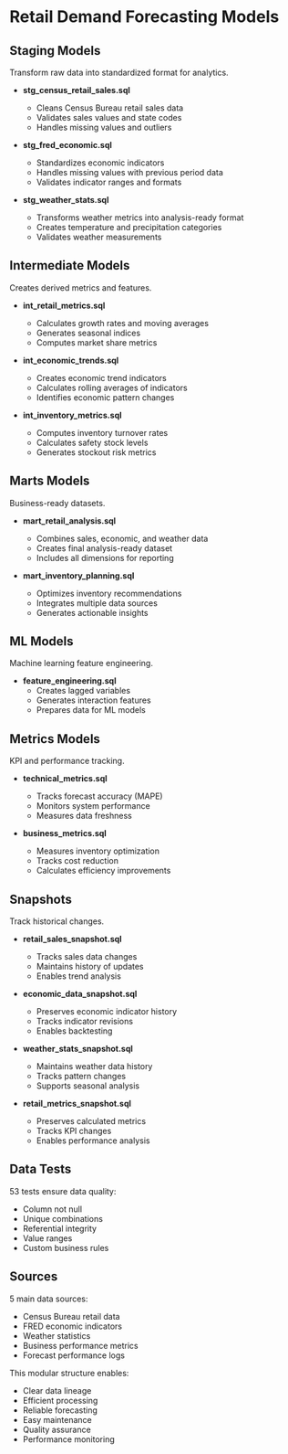 # Retail Demand Forecasting Models

## Staging Models

Transform raw data into standardized format for analytics.

- **stg_census_retail_sales.sql**
  - Cleans Census Bureau retail sales data
  - Validates sales values and state codes
  - Handles missing values and outliers

- **stg_fred_economic.sql**
  - Standardizes economic indicators
  - Handles missing values with previous period data
  - Validates indicator ranges and formats

- **stg_weather_stats.sql**
  - Transforms weather metrics into analysis-ready format
  - Creates temperature and precipitation categories
  - Validates weather measurements

## Intermediate Models

Creates derived metrics and features.

- **int_retail_metrics.sql**
  - Calculates growth rates and moving averages
  - Generates seasonal indices
  - Computes market share metrics

- **int_economic_trends.sql**
  - Creates economic trend indicators
  - Calculates rolling averages of indicators
  - Identifies economic pattern changes

- **int_inventory_metrics.sql**
  - Computes inventory turnover rates
  - Calculates safety stock levels
  - Generates stockout risk metrics

## Marts Models

Business-ready datasets.

- **mart_retail_analysis.sql**
  - Combines sales, economic, and weather data
  - Creates final analysis-ready dataset
  - Includes all dimensions for reporting

- **mart_inventory_planning.sql**
  - Optimizes inventory recommendations
  - Integrates multiple data sources
  - Generates actionable insights

## ML Models

Machine learning feature engineering.

- **feature_engineering.sql**
  - Creates lagged variables
  - Generates interaction features
  - Prepares data for ML models

## Metrics Models

KPI and performance tracking.

- **technical_metrics.sql**
  - Tracks forecast accuracy (MAPE)
  - Monitors system performance
  - Measures data freshness

- **business_metrics.sql**
  - Measures inventory optimization
  - Tracks cost reduction
  - Calculates efficiency improvements

## Snapshots

Track historical changes.

- **retail_sales_snapshot.sql**
  - Tracks sales data changes
  - Maintains history of updates
  - Enables trend analysis

- **economic_data_snapshot.sql**
  - Preserves economic indicator history
  - Tracks indicator revisions
  - Enables backtesting

- **weather_stats_snapshot.sql**
  - Maintains weather data history
  - Tracks pattern changes
  - Supports seasonal analysis

- **retail_metrics_snapshot.sql**
  - Preserves calculated metrics
  - Tracks KPI changes
  - Enables performance analysis

## Data Tests

53 tests ensure data quality:

- Column not null
- Unique combinations
- Referential integrity
- Value ranges
- Custom business rules

## Sources

5 main data sources:

- Census Bureau retail data
- FRED economic indicators
- Weather statistics
- Business performance metrics
- Forecast performance logs

This modular structure enables:

- Clear data lineage
- Efficient processing
- Reliable forecasting
- Easy maintenance
- Quality assurance
- Performance monitoring
